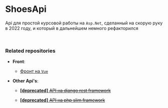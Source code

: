 # ShoesApi

Api для простой курсовой работы на `Asp.Net`, сделанный на скорую руку в 2022 году, и который в дальнейшем немного рефакторился

<br>

### Related repositories

- **Front**:
  
  - [Фронт на `Vue`](https://github.com/Skye7012/shoes-front)

- **Other Api's**:
  
  - [**[deprecated]** ~~API на django rest framework~~](https://github.com/Skye7012/shoes-django-api)
  
  - [**[deprecated]** ~~API на php slim framework~~](https://github.com/Skye7012/shoes-api-slim)
